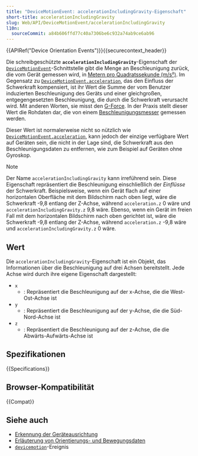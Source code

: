 ```yaml
---
title: "DeviceMotionEvent: accelerationIncludingGravity-Eigenschaft"
short-title: accelerationIncludingGravity
slug: Web/API/DeviceMotionEvent/accelerationIncludingGravity
l10n:
  sourceCommit: a84b606ffd77c40a7306be6c932a74ab9ce6ab96
---
```


{{APIRef("Device Orientation Events")}}{{securecontext_header}}

Die schreibgeschützte **`accelerationIncludingGravity`**-Eigenschaft der [`DeviceMotionEvent`](/de/docs/Web/API/DeviceMotionEvent)-Schnittstelle gibt die Menge an Beschleunigung zurück, die vom Gerät gemessen wird, in [Metern pro Quadratssekunde (m/s²)](https://en.wikipedia.org/wiki/Meter_per_second_squared). Im Gegensatz zu [`DeviceMotionEvent.acceleration`](/de/docs/Web/API/DeviceMotionEvent/acceleration), das den Einfluss der Schwerkraft kompensiert, ist ihr Wert die Summe der vom Benutzer induzierten Beschleunigung des Geräts und einer gleichgroßen, entgegengesetzten Beschleunigung, die durch die Schwerkraft verursacht wird. Mit anderen Worten, sie misst den [G-Force](https://en.wikipedia.org/wiki/G-Force). In der Praxis stellt dieser Wert die Rohdaten dar, die von einem [Beschleunigungsmesser](https://en.wikipedia.org/wiki/Accelerometer) gemessen werden.

Dieser Wert ist normalerweise nicht so nützlich wie [`DeviceMotionEvent.acceleration`](/de/docs/Web/API/DeviceMotionEvent/acceleration), kann jedoch der einzige verfügbare Wert auf Geräten sein, die nicht in der Lage sind, die Schwerkraft aus den Beschleunigungsdaten zu entfernen, wie zum Beispiel auf Geräten ohne Gyroskop.

> [!NOTE]
> Der Name `accelerationIncludingGravity` kann irreführend sein. Diese Eigenschaft repräsentiert die Beschleunigung einschließlich der _Einflüsse_ der Schwerkraft. Beispielsweise, wenn ein Gerät flach auf einer horizontalen Oberfläche mit dem Bildschirm nach oben liegt, wäre die Schwerkraft -9,8 entlang der Z-Achse, während `acceleration.z` 0 wäre und `accelerationIncludingGravity.z` 9,8 wäre. Ebenso, wenn ein Gerät im freien Fall mit dem horizontalen Bildschirm nach oben gerichtet ist, wäre die Schwerkraft -9,8 entlang der Z-Achse, während `acceleration.z` -9,8 wäre und `accelerationIncludingGravity.z` 0 wäre.

## Wert

Die `accelerationIncludingGravity`-Eigenschaft ist ein Objekt, das Informationen über die Beschleunigung auf drei Achsen bereitstellt. Jede Achse wird durch ihre eigene Eigenschaft dargestellt:

- `x`
  - : Repräsentiert die Beschleunigung auf der x-Achse, die die West-Ost-Achse ist
- `y`
  - : Repräsentiert die Beschleunigung auf der y-Achse, die die Süd-Nord-Achse ist
- `z`
  - : Repräsentiert die Beschleunigung auf der z-Achse, die die Abwärts-Aufwärts-Achse ist

## Spezifikationen

{{Specifications}}

## Browser-Kompatibilität

{{Compat}}

## Siehe auch

- [Erkennung der Geräteausrichtung](/de/docs/Web/API/Device_orientation_events/Detecting_device_orientation)
- [Erläuterung von Orientierungs- und Bewegungsdaten](/de/docs/Web/API/Device_orientation_events/Orientation_and_motion_data_explained)
- [`devicemotion`](/de/docs/Web/API/Window/devicemotion_event)-Ereignis
